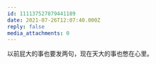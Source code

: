 ```yaml
---
id: 111137527879441189
date: 2021-07-26T12:07:40.000Z
reply: false
media_attachments: 0
---
```


以前屁大的事也要发两句，现在天大的事也憋在心里。

